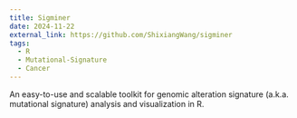 ```yaml
---
title: Sigminer
date: 2024-11-22
external_link: https://github.com/ShixiangWang/sigminer
tags:
  - R
  - Mutational-Signature
  - Cancer
---
```


An easy-to-use and scalable toolkit for genomic alteration signature (a.k.a. mutational signature) analysis and visualization in R.

<!--more-->
